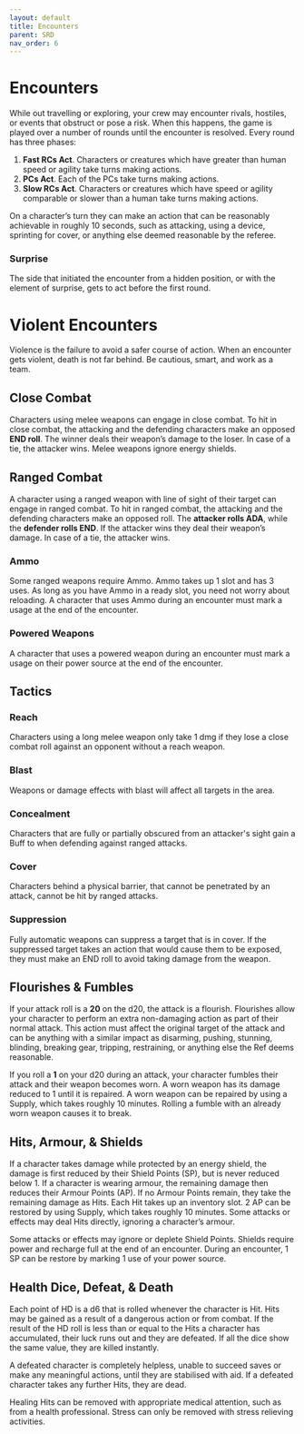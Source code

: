 ```yaml
---
layout: default
title: Encounters
parent: SRD
nav_order: 6
---
```


# Encounters

While out travelling or exploring, your crew may encounter rivals, hostiles, or events that obstruct or pose a risk. When this happens, the game is played over a number of rounds until the encounter is resolved. Every round has three phases: 

1. **Fast RCs Act**. Characters or creatures which have greater than human speed or agility take turns making actions.
2. **PCs Act**. Each of the PCs take turns making actions.
3. **Slow RCs Act**. Characters or creatures which have speed or agility comparable or slower than a human take turns making actions.

On a character’s turn they can make an action that can be reasonably achievable in roughly 10 seconds, such as attacking, using a device, sprinting for cover, or anything else deemed reasonable by the referee.

### Surprise
The side that initiated the encounter from a hidden position, or with the element of surprise, gets to act before the first round.

# Violent Encounters 
Violence is the failure to avoid a safer course of action. When an encounter gets violent, death is not far behind. Be cautious, smart, and work as a team.

## Close Combat
Characters using melee weapons can engage in close combat. To hit in close combat, the attacking and the defending characters make an opposed **END roll**. The winner deals their weapon’s damage to the loser. In case of a tie, the attacker wins. Melee weapons ignore energy shields.

## Ranged Combat
A character using a ranged weapon with line of sight of their target can engage in ranged combat. To hit in ranged combat, the attacking and the defending characters make an opposed roll. The **attacker rolls ADA**, while the **defender rolls END**. If the attacker wins they deal their weapon’s damage. In case of a tie, the attacker wins.

### Ammo

Some ranged weapons require Ammo. Ammo takes up 1 slot and has 3 uses. As long as you have Ammo in a ready slot, you need not worry about reloading. A character that uses Ammo during an encounter must mark a usage at the end of the encounter.

### Powered Weapons
A character that uses a powered weapon during an encounter must mark a usage on their power source at the end of the encounter.

## Tactics

### Reach
Characters using a long melee weapon only take 1 dmg if they lose a close combat roll against an opponent without a reach weapon. 

### Blast
Weapons or damage effects with blast will affect all targets in the area.

### Concealment
Characters that are fully or partially obscured from an attacker's sight gain a Buff to when defending against ranged attacks.

### Cover
Characters behind a physical barrier, that cannot be penetrated by an attack, cannot be hit by ranged attacks. 

### Suppression
Fully automatic weapons can suppress a target that is in cover. If the suppressed target takes an action that would cause them to be exposed, they must make an END roll to avoid taking damage from the weapon.

## Flourishes & Fumbles

If your attack roll is a **20** on the d20, the attack is a flourish. Flourishes allow your character to perform an extra non-damaging action as part of their normal attack. This action must affect the original target of the attack and can be anything with a similar impact as disarming, pushing, stunning, blinding, breaking gear, tripping, restraining, or anything else the Ref deems reasonable.

If you roll a **1** on your d20 during an attack, your character fumbles their attack and their weapon becomes worn. A worn weapon has its damage reduced to 1 until it is repaired. A worn weapon can be repaired by using a Supply, which takes roughly 10 minutes. Rolling a fumble with an already worn weapon causes it to break.

## Hits, Armour, & Shields

If a character takes damage while protected by an energy shield, the damage is first reduced by their Shield Points (SP), but is never reduced below 1. If a character is wearing armour, the remaining damage then reduces their Armour Points (AP). If no Armour Points remain, they take the remaining damage as Hits. Each Hit takes up an inventory slot. 2 AP can be restored by using Supply, which takes roughly 10 minutes. Some attacks or effects may deal Hits directly, ignoring a character’s armour.

Some attacks or effects may ignore or deplete Shield Points. Shields require power and recharge full at the end of an encounter. During an encounter, 1 SP can be restore by marking 1 use of your power source.

## Health Dice, Defeat, & Death

Each point of HD is a d6 that is rolled whenever the character is Hit. Hits may be gained as a result of a dangerous action or from combat. If the result of the HD roll is less than or equal to the Hits a character has accumulated, their luck runs out and they are defeated. If all the dice show the same value, they are killed instantly.

A defeated character is completely helpless, unable to succeed saves or make any meaningful actions, until they are stabilised with aid. If a defeated character takes any further Hits, they are dead.

Healing
Hits can be removed with appropriate medical attention, such as from a health professional. Stress can only be removed with stress relieving activities. 
